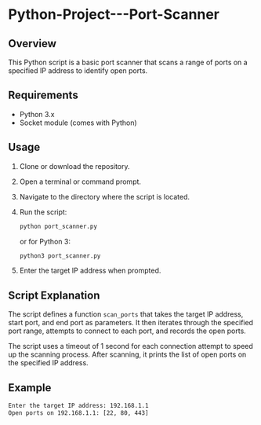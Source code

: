 # Python-Project---Port-Scanner

## Overview
This Python script is a basic port scanner that scans a range of ports on a specified IP address to identify open ports.

## Requirements
- Python 3.x
- Socket module (comes with Python)

## Usage
1. Clone or download the repository.
2. Open a terminal or command prompt.
3. Navigate to the directory where the script is located.
4. Run the script:

    ```bash
    python port_scanner.py
    ```

    or for Python 3:

    ```bash
    python3 port_scanner.py
    ```

5. Enter the target IP address when prompted.

## Script Explanation
The script defines a function `scan_ports` that takes the target IP address, start port, and end port as parameters. It then iterates through the specified port range, attempts to connect to each port, and records the open ports.

The script uses a timeout of 1 second for each connection attempt to speed up the scanning process. After scanning, it prints the list of open ports on the specified IP address.

## Example
```bash
Enter the target IP address: 192.168.1.1
Open ports on 192.168.1.1: [22, 80, 443]
